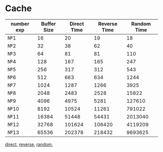 # Cache
number exp |	Buffer Size	| Direct Time |	Reverse Time |	Random Time
--- | --- | --- | --- | ---
№1 |	16 | 20	| 19	| 18
№2 |	32	| 38	| 62 | 40
№3 |	64	| 81	| 81	| 110
№4 |	128	| 167 |	165	| 247
№5 |	256	| 317	| 312	| 543
№6 |	512	| 663 |	634	| 1244
№7 |	1024	| 1287	| 1266	| 3925
№8 |	2048	| 2483	| 2528	| 15822
№9 |	4096	| 4975	| 5281	| 127610
№10 |	8192	| 10524	| 11261	| 791022
№11 |	16384	| 51448	| 54431	| 2013040
№12 |	32768	| 101624	| 106420	| 4119209
№13 |	65536	| 202378	| 218432	| 9693625







[direct](http://htmlpreview.github.io/?https://github.com/BookaZluka/Cache/blob/master/direct.html),
[reverse](http://htmlpreview.github.io/?https://github.com/BookaZluka/Cache/blob/master/reverse.html),
[random](http://htmlpreview.github.io/?https://github.com/BookaZluka/Cache/blob/master/random.html),
